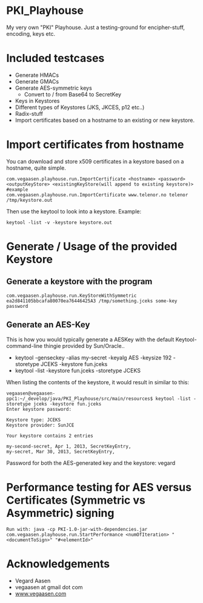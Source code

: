 PKI_Playhouse
=============

My very own "PKI" Playhouse. Just a testing-ground for encipher-stuff, encoding, keys etc.

# Included testcases

* Generate HMACs
* Generate GMACs
* Generate AES-symmetric keys
    * Convert to / from Base64 to SecretKey
* Keys in Keystores
* Different types of Keystores (JKS, JKCES, p12 etc..)
* Radix-stuff
* Import certificates based on a hostname to an existing or new keystore.

# Import certificates from hostname

You can download and store x509 certificates in a keystore based on a hostname, quite simple.

    com.vegaasen.playhouse.run.ImportCertificate <hostname> <password> <outputKeyStore> <existingKeyStore(will append to existing keystore)>
    #example
    com.vegaasen.playhouse.run.ImportCertificate www.telenor.no telenor /tmp/keystore.out

Then use the keytool to look into a keystore. Example:

    keytool -list -v -keystore keystore.out

# Generate / Usage of the provided Keystore

## Generate a keystore with the program

    com.vegaasen.playhouse.run.KeyStoreWithSymmetric ea2d841105bbcafa80070ea76446425A3 /tmp/something.jceks some-key password

## Generate an AES-Key

This is how you would typically generate a AESKey with the default Keytool-command-line thingie provided by Sun/Oracle..

* keytool -genseckey -alias my-secret -keyalg AES -keysize 192 -storetype JCEKS -keystore fun.jceks
* keytool -list -keystore fun.jceks -storetype JCEKS

When listing the contents of the keystore, it would result in similar to this:

    vegaasen@vegaasen-ppc1:~/_develop/java/PKI_Playhouse/src/main/resources$ keytool -list -storetype jceks -keystore fun.jceks
    Enter keystore password:

    Keystore type: JCEKS
    Keystore provider: SunJCE

    Your keystore contains 2 entries

    my-second-secret, Apr 1, 2013, SecretKeyEntry,
    my-secret, Mar 30, 2013, SecretKeyEntry,

Password for both the AES-generated key and the keystore: vegard

# Performance testing for AES versus Certificates (Symmetric vs Asymmetric) signing

    Run with: java -cp PKI-1.0-jar-with-dependencies.jar com.vegaasen.playhouse.run.StartPerformance <numOfIteration> "<documentToSign>" "#<elementId>"

# Acknowledgements

- Vegard Aasen
- vegaasen at gmail dot com
- www.vegaasen.com